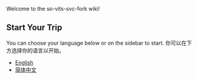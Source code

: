 Welcome to the so-vits-svc-fork wiki!

## Start Your Trip

You can choose your language below or on the sidebar to start.
你可以在下方选择你的语言以开始。

-   [English](https://github.com/34j/so-vits-svc-fork/wiki/Home-en-US)
-   [简体中文](https://github.com/34j/so-vits-svc-fork/wiki/Home-zh-CN)
